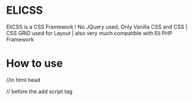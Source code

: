 # ELICSS
EliCSS is a CSS Framework ! No JQuery used, Only Vanilla CSS and CSS | CSS GRID used for Layout |  also very much compatible with Eli PHP Framework


# How to use
//in html head
<link rel="stylesheet" href="/path-of-elicss/eli.js">

// before the </body> add script tag
<script src="/path-of-elicss/eli.js" type="modules"></script>
